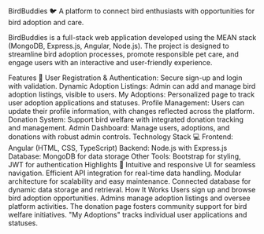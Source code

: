 BirdBuddies 🐦
A platform to connect bird enthusiasts with opportunities for bird adoption and care.

BirdBuddies is a full-stack web application developed using the MEAN stack (MongoDB, Express.js, Angular, Node.js). The project is designed to streamline bird adoption processes, promote responsible pet care, and engage users with an interactive and user-friendly experience.

Features 🚀
User Registration & Authentication: Secure sign-up and login with validation.
Dynamic Adoption Listings: Admin can add and manage bird adoption listings, visible to users.
My Adoptions: Personalized page to track user adoption applications and statuses.
Profile Management: Users can update their profile information, with changes reflected across the platform.
Donation System: Support bird welfare with integrated donation tracking and management.
Admin Dashboard: Manage users, adoptions, and donations with robust admin controls.
Technology Stack 💻
Frontend: Angular (HTML, CSS, TypeScript)
Backend: Node.js with Express.js
Database: MongoDB for data storage
Other Tools: Bootstrap for styling, JWT for authentication
Highlights 🌟
Intuitive and responsive UI for seamless navigation.
Efficient API integration for real-time data handling.
Modular architecture for scalability and easy maintenance.
Connected database for dynamic data storage and retrieval.
How It Works
Users sign up and browse bird adoption opportunities.
Admins manage adoption listings and oversee platform activities.
The donation page fosters community support for bird welfare initiatives.
"My Adoptions" tracks individual user applications and statuses.
